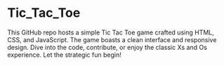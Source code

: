 # Tic_Tac_Toe
This GitHub repo hosts a simple Tic Tac Toe game crafted using HTML, CSS, and JavaScript. The game boasts a clean interface and responsive design. Dive into the code, contribute, or enjoy the classic Xs and Os experience. Let the strategic fun begin!

